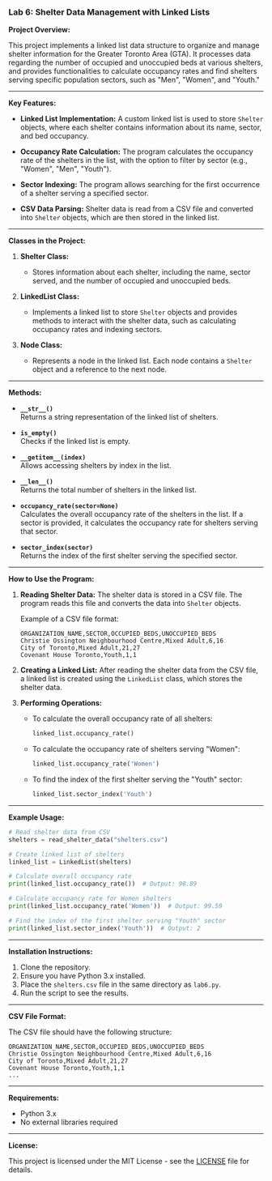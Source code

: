 ### Lab 6: Shelter Data Management with Linked Lists

**Project Overview:**

This project implements a linked list data structure to organize and manage shelter information for the Greater Toronto Area (GTA). It processes data regarding the number of occupied and unoccupied beds at various shelters, and provides functionalities to calculate occupancy rates and find shelters serving specific population sectors, such as "Men", "Women", and "Youth."

---

**Key Features:**

- **Linked List Implementation:** A custom linked list is used to store `Shelter` objects, where each shelter contains information about its name, sector, and bed occupancy.
  
- **Occupancy Rate Calculation:** The program calculates the occupancy rate of the shelters in the list, with the option to filter by sector (e.g., "Women", "Men", "Youth").

- **Sector Indexing:** The program allows searching for the first occurrence of a shelter serving a specified sector.

- **CSV Data Parsing:** Shelter data is read from a CSV file and converted into `Shelter` objects, which are then stored in the linked list.

---

**Classes in the Project:**

1. **Shelter Class:** 
   - Stores information about each shelter, including the name, sector served, and the number of occupied and unoccupied beds.

2. **LinkedList Class:** 
   - Implements a linked list to store `Shelter` objects and provides methods to interact with the shelter data, such as calculating occupancy rates and indexing sectors.

3. **Node Class:** 
   - Represents a node in the linked list. Each node contains a `Shelter` object and a reference to the next node.

---

**Methods:**

- **`__str__()`**  
  Returns a string representation of the linked list of shelters.

- **`is_empty()`**  
  Checks if the linked list is empty.

- **`__getitem__(index)`**  
  Allows accessing shelters by index in the list.

- **`__len__()`**  
  Returns the total number of shelters in the linked list.

- **`occupancy_rate(sector=None)`**  
  Calculates the overall occupancy rate of the shelters in the list. If a sector is provided, it calculates the occupancy rate for shelters serving that sector.

- **`sector_index(sector)`**  
  Returns the index of the first shelter serving the specified sector.

---

**How to Use the Program:**

1. **Reading Shelter Data:**
   The shelter data is stored in a CSV file. The program reads this file and converts the data into `Shelter` objects.

   Example of a CSV file format:
   ```
   ORGANIZATION_NAME,SECTOR,OCCUPIED_BEDS,UNOCCUPIED_BEDS
   Christie Ossington Neighbourhood Centre,Mixed Adult,6,16
   City of Toronto,Mixed Adult,21,27
   Covenant House Toronto,Youth,1,1
   ```

2. **Creating a Linked List:**
   After reading the shelter data from the CSV file, a linked list is created using the `LinkedList` class, which stores the shelter data.

3. **Performing Operations:**
   - To calculate the overall occupancy rate of all shelters:
     ```python
     linked_list.occupancy_rate()
     ```
   - To calculate the occupancy rate of shelters serving "Women":
     ```python
     linked_list.occupancy_rate('Women')
     ```
   - To find the index of the first shelter serving the "Youth" sector:
     ```python
     linked_list.sector_index('Youth')
     ```

---

**Example Usage:**

```python
# Read shelter data from CSV
shelters = read_shelter_data("shelters.csv")

# Create linked list of shelters
linked_list = LinkedList(shelters)

# Calculate overall occupancy rate
print(linked_list.occupancy_rate())  # Output: 98.89

# Calculate occupancy rate for Women shelters
print(linked_list.occupancy_rate('Women'))  # Output: 99.59

# Find the index of the first shelter serving "Youth" sector
print(linked_list.sector_index('Youth'))  # Output: 2
```

---

**Installation Instructions:**

1. Clone the repository.
2. Ensure you have Python 3.x installed.
3. Place the `shelters.csv` file in the same directory as `lab6.py`.
4. Run the script to see the results.

---

**CSV File Format:**

The CSV file should have the following structure:
```
ORGANIZATION_NAME,SECTOR,OCCUPIED_BEDS,UNOCCUPIED_BEDS
Christie Ossington Neighbourhood Centre,Mixed Adult,6,16
City of Toronto,Mixed Adult,21,27
Covenant House Toronto,Youth,1,1
...
```

---

**Requirements:**

- Python 3.x
- No external libraries required

---

**License:**

This project is licensed under the MIT License - see the [LICENSE](LICENSE) file for details.
